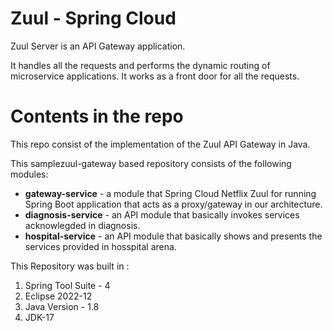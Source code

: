# Zuul - Spring Cloud

Zuul Server is an API Gateway application.

It handles all the requests and performs the dynamic routing of microservice applications. It works as a front door for all the requests.

# Contents in the repo

This repo consist of the implementation of the Zuul API Gateway in Java.

This samplezuul-gateway based repository consists of the following modules:
- **gateway-service** - a module that Spring Cloud Netflix Zuul for running Spring Boot application that acts as a proxy/gateway in our architecture.
- **diagnosis-service** - an API module that basically invokes services acknowlegded in diagnosis.
- **hospital-service** - an API module that basically shows and presents the services provided in hosspital arena.


This Repository was built in :

1. Spring Tool Suite - 4
2. Eclipse 2022-12
3. Java Version - 1.8
4. JDK-17
